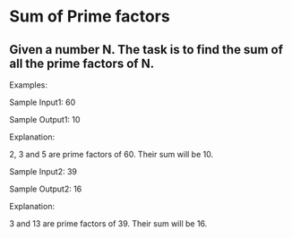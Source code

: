 # Sum of Prime factors
## Given a number N. The task is to find the sum of all the prime factors of N.



Examples:

Sample Input1: 60

Sample Output1: 10



Explanation:

2, 3 and 5 are prime factors of 60. Their sum will be 10.



Sample Input2: 39

Sample Output2: 16



Explanation:

3 and 13 are prime factors of 39. Their sum will be 16.